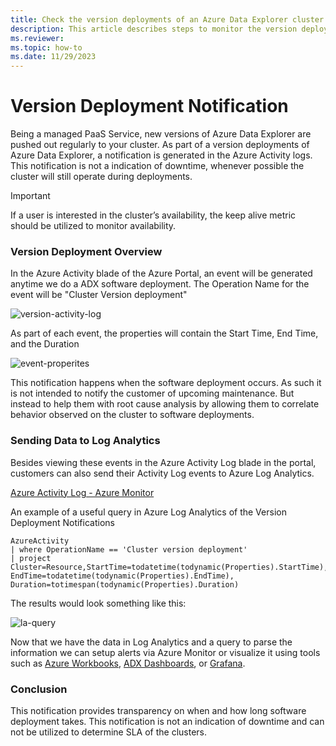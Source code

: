 ```yaml
---
title: Check the version deployments of an Azure Data Explorer cluster
description: This article describes steps to monitor the version deployments of your Azure Data Explorer cluster.
ms.reviewer: 
ms.topic: how-to
ms.date: 11/29/2023
---
```


# Version Deployment Notification

Being a managed PaaS Service, new versions of Azure Data Explorer are pushed out regularly to your cluster. As part of a version deployments of Azure Data Explorer, a notification is generated in the Azure Activity logs. This notification is not a indication of downtime, whenever possible the cluster will still operate during deployments.

> [!IMPORTANT]
> If a user is interested in the cluster’s availability, the keep alive metric should be utilized to monitor availability.


### Version Deployment Overview 

In the Azure Activity blade of the Azure Portal, an event will be generated anytime we do a ADX software deployment. The Operation Name for the event will be "Cluster Version deployment"

![version-activity-log](../media/version-deployment-notification/activity-log-event.png)

As part of each event, the properties will contain the Start Time, End Time, and the Duration

![event-properites](../media/version-deployment-notification/event-properties.png)

This notification happens when the software deployment occurs. As such it is not intended to notify the customer of upcoming maintenance. But instead to help them with root cause analysis by allowing them to correlate behavior observed on the cluster to software deployments.

### Sending Data to Log Analytics

Besides viewing these events in the Azure Activity Log blade in the portal, customers can also send their Activity Log events to Azure Log Analytics. 

[Azure Activity Log - Azure Monitor](https://learn.microsoft.com/en-us/azure/azure-monitor/essentials/activity-log?tabs=powershell#send-to-log-analytics-workspace)

An example of a useful query in Azure Log Analytics of the Version Deployment Notifications

<!-- csl -->
```
AzureActivity
| where OperationName == 'Cluster version deployment'
| project Cluster=Resource,StartTime=todatetime(todynamic(Properties).StartTime), EndTime=todatetime(todynamic(Properties).EndTime), Duration=totimespan(todynamic(Properties).Duration)
```

The results would look something like this:

![la-query](../media/version-deployment-notification/la-result.png)

Now that we have the data in Log Analytics and a query to parse the information we can setup alerts via Azure Monitor or visualize it using tools such as [Azure Workbooks](https://learn.microsoft.com/en-us/azure/azure-monitor/visualize/workbooks-overview), [ADX Dashboards](https://learn.microsoft.com/en-us/azure/data-explorer/azure-data-explorer-dashboards), or [Grafana](https://learn.microsoft.com/en-us/azure/azure-monitor/visualize/grafana-plugin).

### Conclusion
This notification provides transparency on when and how long software deployment takes. This notification is not an indication of downtime and can not be utilized to determine SLA of the clusters.

<br><br>
